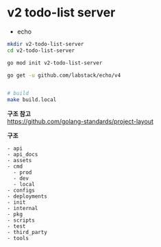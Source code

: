 # v2 todo-list server 

- echo  



```bash 
mkdir v2-todo-list-server 
cd v2-todo-list-server 

go mod init v2-todo-list-server 

go get -u github.com/labstack/echo/v4


# build
make build.local 
``` 



**구조 참고**  
https://github.com/golang-standards/project-layout


**구조**  
```
- api 
- api_docs
- assets 
- cmd
  - prod 
  - dev 
  - local
- configs
- deployments       
- init 
- internal
- pkg 
- scripts 
- test 
- third_party 
- tools 
```